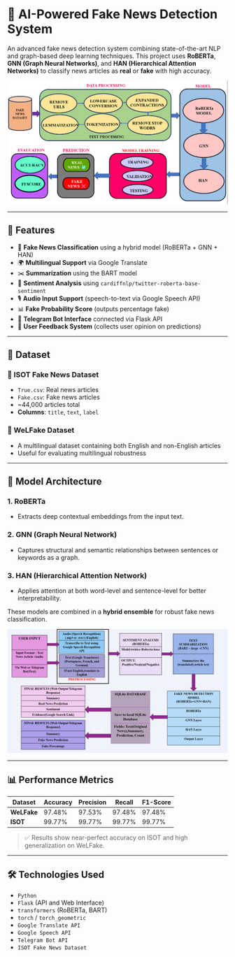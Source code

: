 # 🧠 AI-Powered Fake News Detection System

An advanced fake news detection system combining state-of-the-art NLP and graph-based deep learning techniques. This project uses **RoBERTa**, **GNN (Graph Neural Networks)**, and **HAN (Hierarchical Attention Networks)** to classify news articles as **real** or **fake** with high accuracy.

<p align="center">
  <img src="assets/Architecture.png" alt="System Overview" width="600"/>
</p>

---

## 🚀 Features

- 🔎 **Fake News Classification** using a hybrid model (RoBERTa + GNN + HAN)
- 🌍 **Multilingual Support** via Google Translate
- ✂️ **Summarization** using the BART model
- 💬 **Sentiment Analysis** using `cardiffnlp/twitter-roberta-base-sentiment`
- 🎙️ **Audio Input Support** (speech-to-text via Google Speech API)
- 📊 **Fake Probability Score** (outputs percentage fake)
- 🤖 **Telegram Bot Interface** connected via Flask API
- 📝 **User Feedback System** (collects user opinion on predictions)

---

## 📂 Dataset

### 📌 ISOT Fake News Dataset
- `True.csv`: Real news articles  
- `Fake.csv`: Fake news articles  
- ~44,000 articles total  
- **Columns**: `title`, `text`, `label`

### 📌 WeLFake Dataset
- A multilingual dataset containing both English and non-English articles
- Useful for evaluating multilingual robustness

---

## 🧠 Model Architecture

### 1. **RoBERTa**
- Extracts deep contextual embeddings from the input text.

### 2. **GNN (Graph Neural Network)**
- Captures structural and semantic relationships between sentences or keywords as a graph.

### 3. **HAN (Hierarchical Attention Network)**
- Applies attention at both word-level and sentence-level for better interpretability.

These models are combined in a **hybrid ensemble** for robust fake news classification.

<p align="center">
  <img src="assets/Architecture_Design.png" alt="Model Architecture" width="600"/>
</p>

---

## 📊 Performance Metrics

| Dataset | Accuracy | Precision | Recall | F1-Score |
|---------|----------|-----------|--------|----------|
| **WeLFake** | 97.48% | 97.53% | 97.48% | 97.48% |
| **ISOT**    | 99.77% | 99.77% | 99.77% | 99.77% |

> ✅ Results show near-perfect accuracy on ISOT and high generalization on WeLFake.

---

## 🛠️ Technologies Used

- `Python`
- `Flask` (API and Web Interface)
- `transformers` (RoBERTa, BART)
- `torch` / `torch_geometric`
- `Google Translate API`
- `Google Speech API`
- `Telegram Bot API`
- `ISOT Fake News Dataset`
